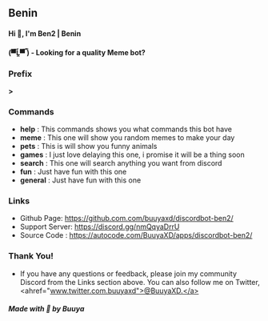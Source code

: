 ## Benin

#### Hi 👋, I'm Ben2 | Benin      
#### (▀̿Ĺ̯▀̿ ̿) - Looking for a quality Meme bot?

### Prefix
**>**
      
### Commands
- **help** : This commands shows you what commands this bot have
- **meme** : This one will show you random memes to make your day
- **pets** : This is will show you funny animals
- **games** : I just love delaying this one, i promise it will be a thing soon
- **search** : This one will search anything you want from discord
- **fun** : Just have fun with this one
- **general** : Just have fun with this one
      
### Links
- Github Page: https://github.com.com/buuyaxd/discordbot-ben2/
- Support Server: https://discord.gg/nmQqyaDrrU
- Source Code : https://autocode.com/BuuyaXD/apps/discordbot-ben2/
      
### Thank You!
- If you have any questions or feedback, please join my community Discord from the Links section above. You can also follow me on Twitter, <ahref="www.twitter.com.buuyaxd">@BuuyaXD.</a>
    
##### Made with 🧡 by Buuya
